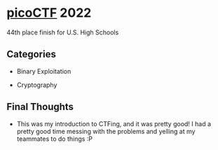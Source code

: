 # [picoCTF](https://picoctf.org/) 2022

44th place finish for U.S. High Schools

## Categories

- Binary Exploitation

- Cryptography


## Final Thoughts
- This was my introduction to CTFing, and it was pretty good! I had a pretty good time messing with the problems and yelling at my teammates to do things :P